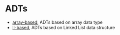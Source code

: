 # ADTs

* [array-based](array-based/), ADTs based on array data type
* [ll-based](ll-based/), ADTs based on Linked List data structure
